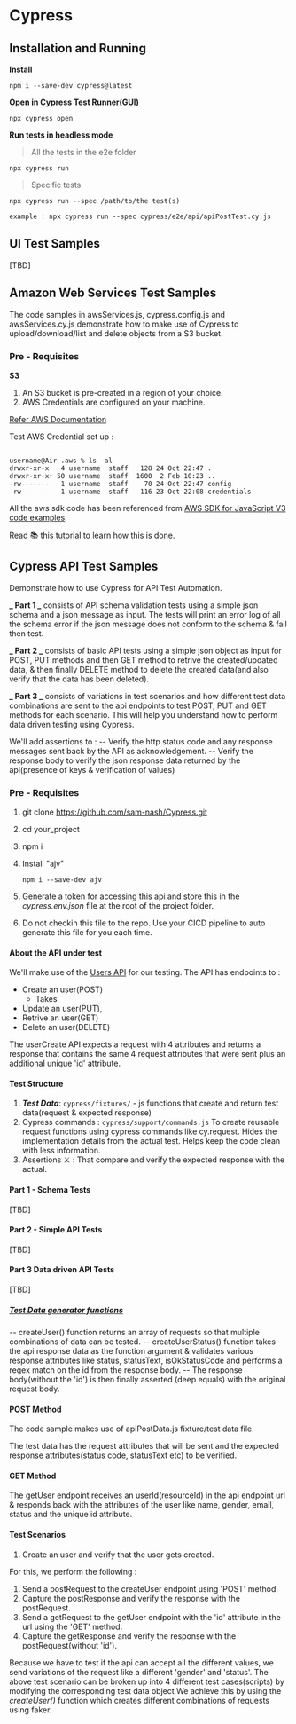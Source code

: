 # Cypress

## Installation and Running

**Install**

```
npm i --save-dev cypress@latest
```

**Open in Cypress Test Runner(GUI)**

```
npx cypress open
```

**Run tests in headless mode**

> All the tests in the e2e folder

```
npx cypress run
```

> Specific tests

```
npx cypress run --spec /path/to/the test(s)

example : npx cypress run --spec cypress/e2e/api/apiPostTest.cy.js
```

## UI Test Samples

[TBD]

## Amazon Web Services Test Samples

The code samples in awsServices.js, cypress.config.js and awsServices.cy.js demonstrate how to make use of Cypress to upload/download/list and delete objects from a S3 bucket.

### Pre - Requisites

**S3**

1. An S3 bucket is pre-created in a region of your choice.
2. AWS Credentials are configured on your machine.

[Refer AWS Documentation](https://docs.aws.amazon.com/cli/latest/userguide/cli-configure-quickstart.html)

Test AWS Credential set up :

```cd /Users/username/.aws

```

```
username@Air .aws % ls -al
drwxr-xr-x   4 username  staff   128 24 Oct 22:47 .
drwxr-xr-x+ 50 username  staff  1600  2 Feb 10:23 ..
-rw-------   1 username  staff    70 24 Oct 22:47 config
-rw-------   1 username  staff   116 23 Oct 22:08 credentials
```

All the aws sdk code has been referenced from
[AWS SDK for JavaScript V3 code examples](https://docs.amazonaws.cn/en_us/sdk-for-javascript/v3/developer-guide/javascript_code_examples.html).

Read 📚 this [tutorial](https://link.medium.com/ZsRYkUGehxb) to learn how this is done.


## Cypress API Test Samples

Demonstrate how to use Cypress for API Test Automation.

**_ Part 1 _** consists of API schema validation tests using a simple json schema and a json message as input. The tests will print an error log of all the schema error if the json message does not conform to the schema & fail then test.

**_ Part 2 _** consists of basic API tests using a simple json object as input for POST, PUT methods and then GET method to retrive the created/updated data, & then finally DELETE method to delete the created data(and also verify that the data has been deleted).

**_ Part 3 _** consists of variations in test scenarios and how different test data combinations are sent to the api endpoints to test POST, PUT and GET methods for each scenario. This will help you understand how to perform data driven testing using Cypress.

We'll add assertions to :
-- Verify the http status code and any response messages sent back by the API as acknowledgement.
-- Verify the response body to verify the json response data returned by the api(presence of keys & verification of values)

### Pre - Requisites

1. git clone https://github.com/sam-nash/Cypress.git
2. cd your_project
3. npm i
4. Install "ajv"

   ```
   npm i --save-dev ajv

   ```

5. Generate a token for accessing this api and store this in the _cypress.env.json_ file at the root of the project folder.
6. Do not checkin this file to the repo. Use your CICD pipeline to auto generate this file for you each time.

#### About the API under test

We'll make use of the [Users API](https://gorest.co.in/public/v2/users) for our testing.
The API has endpoints to :

- Create an user(POST)
  - Takes
- Update an user(PUT),
- Retrive an user(GET)
- Delete an user(DELETE)

The userCreate API expects a request with 4 attributes and returns a response that contains the same 4 request attributes that were sent plus an additional unique 'id' attribute.

#### Test Structure

1. **_Test Data_**: `cypress/fixtures/` - js functions that create and return test data(request & expected response)
2. Cypress commands : `cypress/support/commands.js` To create reusable request functions using cypress commands like cy.request. Hides the implementation details from the actual test. Helps keep the code clean with less information.
3. Assertions :crossed_swords: : That compare and verify the expected response with the actual.

#### Part 1 - Schema Tests

[TBD]

#### Part 2 - Simple API Tests

[TBD]

#### Part 3 Data driven API Tests

[TBD]

##### <u> Test Data generator functions</u>

-- createUser() function returns an array of requests so that multiple combinations of data can be tested.
-- createUserStatus() function takes the api response data as the function argument & validates various response attributes like status, statusText, isOkStatusCode and performs a regex match on the id from the response body.
-- The response body(without the 'id') is then finally asserted (deep equals) with the original request body.

#### POST Method

The code sample makes use of apiPostData.js fixture/test data file.

The test data has the request attributes that will be sent and the expected response attributes(status code, statusText etc) to be verified.

#### GET Method

The getUser endpoint receives an userId(resourceId) in the api endpoint url & responds back with the attributes of the user like name, gender, email, status and the unique id attribute.

#### Test Scenarios

1. Create an user and verify that the user gets created.

For this, we perform the following :

1. Send a postRequest to the createUser endpoint using 'POST' method.
2. Capture the postResponse and verify the response with the postRequest.
3. Send a getRequest to the getUser endpoint with the 'id' attribute in the url using the 'GET' method.
4. Capture the getResponse and verify the response with the postRequest(without 'id').

Because we have to test if the api can accept all the different values, we send variations of the request like a different 'gender' and 'status'.
The above test scenario can be broken up into 4 different test cases(scripts) by modifying the corresponding test data object
We achieve this by using the _createUser()_ function which creates different combinations of requests using faker.
